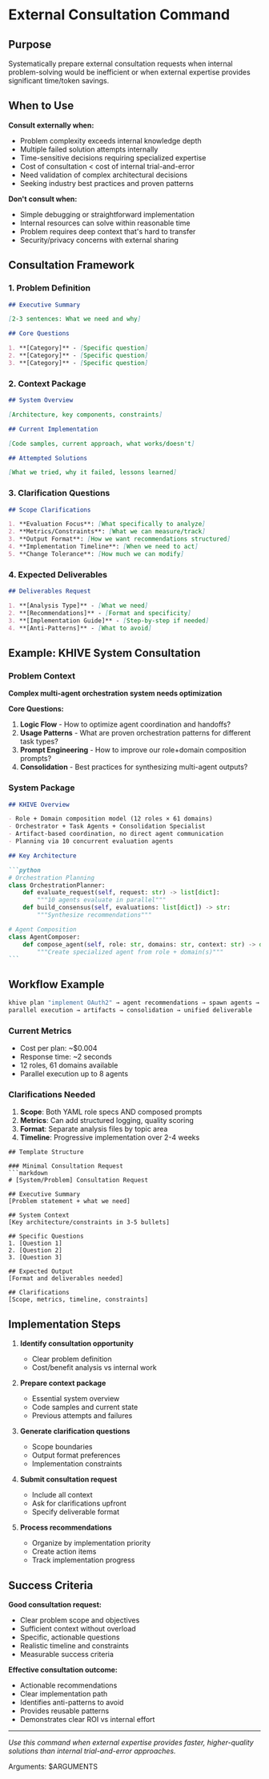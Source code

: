 # External Consultation Command

## Purpose

Systematically prepare external consultation requests when internal
problem-solving would be inefficient or when external expertise provides
significant time/token savings.

## When to Use

**Consult externally when:**

- Problem complexity exceeds internal knowledge depth
- Multiple failed solution attempts internally
- Time-sensitive decisions requiring specialized expertise
- Cost of consultation < cost of internal trial-and-error
- Need validation of complex architectural decisions
- Seeking industry best practices and proven patterns

**Don't consult when:**

- Simple debugging or straightforward implementation
- Internal resources can solve within reasonable time
- Problem requires deep context that's hard to transfer
- Security/privacy concerns with external sharing

## Consultation Framework

### 1. Problem Definition

```markdown
## Executive Summary

[2-3 sentences: What we need and why]

## Core Questions

1. **[Category]** - [Specific question]
2. **[Category]** - [Specific question]
3. **[Category]** - [Specific question]
```

### 2. Context Package

```markdown
## System Overview

[Architecture, key components, constraints]

## Current Implementation

[Code samples, current approach, what works/doesn't]

## Attempted Solutions

[What we tried, why it failed, lessons learned]
```

### 3. Clarification Questions

```markdown
## Scope Clarifications

1. **Evaluation Focus**: [What specifically to analyze]
2. **Metrics/Constraints**: [What we can measure/track]
3. **Output Format**: [How we want recommendations structured]
4. **Implementation Timeline**: [When we need to act]
5. **Change Tolerance**: [How much we can modify]
```

### 4. Expected Deliverables

```markdown
## Deliverables Request

1. **[Analysis Type]** - [What we need]
2. **[Recommendations]** - [Format and specificity]
3. **[Implementation Guide]** - [Step-by-step if needed]
4. **[Anti-Patterns]** - [What to avoid]
```

## Example: KHIVE System Consultation

### Problem Context

**Complex multi-agent orchestration system needs optimization**

**Core Questions:**

1. **Logic Flow** - How to optimize agent coordination and handoffs?
2. **Usage Patterns** - What are proven orchestration patterns for different
   task types?
3. **Prompt Engineering** - How to improve our role+domain composition prompts?
4. **Consolidation** - Best practices for synthesizing multi-agent outputs?

### System Package

````markdown
## KHIVE Overview

- Role + Domain composition model (12 roles × 61 domains)
- Orchestrator + Task Agents + Consolidation Specialist
- Artifact-based coordination, no direct agent communication
- Planning via 10 concurrent evaluation agents

## Key Architecture

```python
# Orchestration Planning
class OrchestrationPlanner:
    def evaluate_request(self, request: str) -> list[dict]:
        """10 agents evaluate in parallel"""
    def build_consensus(self, evaluations: list[dict]) -> str:
        """Synthesize recommendations"""

# Agent Composition  
class AgentComposer:
    def compose_agent(self, role: str, domains: str, context: str) -> dict:
        """Create specialized agent from role + domain(s)"""
```
````

## Workflow Example

```bash
khive plan "implement OAuth2" → agent recommendations → spawn agents → 
parallel execution → artifacts → consolidation → unified deliverable
```

### Current Metrics

- Cost per plan: ~$0.004
- Response time: ~2 seconds
- 12 roles, 61 domains available
- Parallel execution up to 8 agents

### Clarifications Needed

1. **Scope**: Both YAML role specs AND composed prompts
2. **Metrics**: Can add structured logging, quality scoring
3. **Format**: Separate analysis files by topic area
4. **Timeline**: Progressive implementation over 2-4 weeks

````
## Template Structure

### Minimal Consultation Request
```markdown
# [System/Problem] Consultation Request

## Executive Summary
[Problem statement + what we need]

## System Context  
[Key architecture/constraints in 3-5 bullets]

## Specific Questions
1. [Question 1]
2. [Question 2] 
3. [Question 3]

## Expected Output
[Format and deliverables needed]

## Clarifications
[Scope, metrics, timeline, constraints]
````

## Implementation Steps

1. **Identify consultation opportunity**
   - Clear problem definition
   - Cost/benefit analysis vs internal work

2. **Prepare context package**
   - Essential system overview
   - Code samples and current state
   - Previous attempts and failures

3. **Generate clarification questions**
   - Scope boundaries
   - Output format preferences
   - Implementation constraints

4. **Submit consultation request**
   - Include all context
   - Ask for clarifications upfront
   - Specify deliverable format

5. **Process recommendations**
   - Organize by implementation priority
   - Create action items
   - Track implementation progress

## Success Criteria

**Good consultation request:**

- Clear problem scope and objectives
- Sufficient context without overload
- Specific, actionable questions
- Realistic timeline and constraints
- Measurable success criteria

**Effective consultation outcome:**

- Actionable recommendations
- Clear implementation path
- Identifies anti-patterns to avoid
- Provides reusable patterns
- Demonstrates clear ROI vs internal effort

---

_Use this command when external expertise provides faster, higher-quality
solutions than internal trial-and-error approaches._

Arguments: $ARGUMENTS
